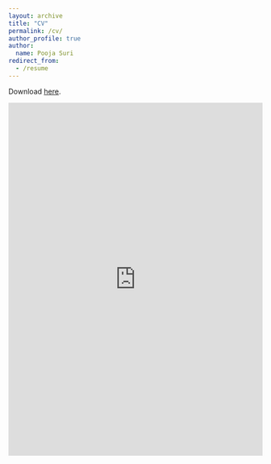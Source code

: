 ```yaml
---
layout: archive
title: "CV"
permalink: /cv/
author_profile: true
author:
  name: Pooja Suri
redirect_from:
  - /resume
---
```


<meta name="description" content="Pooja Suri CV">

Download [here](https://poojasuri.github.io/files/Pooja_Suri_CV_2025.pdf). <br/>

<iframe src="https://docs.google.com/gview?url=https://poojasuri.github.io/files/Pooja_Suri_CV_2025.pdf&embedded=true" style="width:100%; height:700px" frameborder="0"></iframe>
